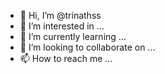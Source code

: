 - 👋 Hi, I’m @trinathss
- 👀 I’m interested in ...
- 🌱 I’m currently learning ...
- 💞️ I’m looking to collaborate on ...
- 📫 How to reach me ...

<!---
trinathss/trinathss is a ✨ special ✨ repository because its `README.md` (this file) appears on your GitHub profile.
You can click the Preview link to take a look at your changes.
--->
